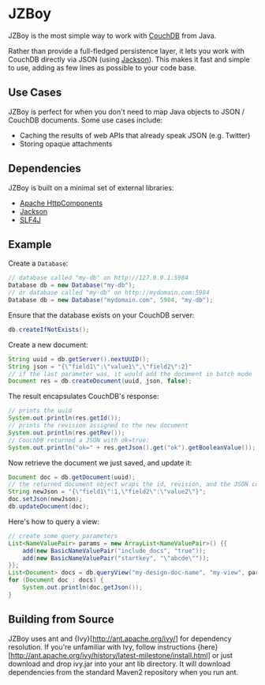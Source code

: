 JZBoy
=====

JZBoy is the most simple way to work with [CouchDB][0] from Java.

Rather than provide a full-fledged persistence layer, it lets you work with
CouchDB directly via JSON (using [Jackson][1]).
This makes it fast and simple to use, adding as few lines as possible to your code base.


Use Cases
---------

JZBoy is perfect for when you don't need to map Java objects to JSON / CouchDB documents.
Some use cases include:

 * Caching the results of web APIs that already speak JSON (e.g. Twitter)
 * Storing opaque attachments


Dependencies
------------

JZBoy is built on a minimal set of external libraries:

* [Apache HttpComponents][2]
* [Jackson][1]
* [SLF4J][3]


Example
-------

Create a `Database`:

``` java
// database called "my-db" on http://127.0.0.1:5984
Database db = new Database("my-db");
// or database called "my-db" on http://mydomain.com:5984
Database db = new Database("mydomain.com", 5984, "my-db");
```

Ensure that the database exists on your CouchDB server:

``` java
db.createIfNotExists();
```

Create a new document:

``` java
String uuid = db.getServer().nextUUID();
String json = "{\"field1\":\"value1\",\"field2\":2}"
// if the last parameter was, it would add the document in batch mode
Document res = db.createDocument(uuid, json, false);
```

The result encapsulates CouchDB's response:

``` java
// prints the uuid
System.out.println(res.getId());
// prints the revision assigned to the new document
System.out.println(res.getRev());
// CouchDB returned a JSON with ok=true:
System.out.println("ok=" + res.getJson().get("ok").getBooleanValue());
```

Now retrieve the document we just saved, and update it:

``` java
Document doc = db.getDocument(uuid);
// the returned document object wraps the id, revision, and the JSON content
String newJson = "{\"field1\":1,\"field2\":\"value2\"}";
doc.setJson(newJson);
db.updateDocument(doc);
```

Here's how to query a view:

``` java
// create some query parameters
List<NameValuePair> params = new ArrayList<NameValuePair>() {{
	add(new BasicNameValuePair("include_docs", "true"));
	add(new BasicNameValuePair("startkey", "\"abcde\""));
}};
List<Document> docs = db.queryView("my-design-doc-name", "my-view", params);
for (Document doc : docs) {
	System.out.println(doc.getJson());
}
```


Building from Source
--------------------

JZBoy uses ant and {Ivy}[http://ant.apache.org/ivy/] for dependency resolution.
If you're unfamiliar with Ivy, follow instructions {here}[http://ant.apache.org/ivy/history/latest-milestone/install.html]
or just download and drop ivy.jar into your ant lib directory. It will download dependencies from the standard
Maven2 repository when you run ant.


[0]: http://couchdb.apache.org/
[1]: http://wiki.fasterxml.com/JacksonHome
[2]: http://hc.apache.org/
[3]: http://www.slf4j.org/
